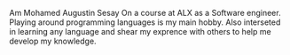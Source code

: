 Am Mohamed Augustin Sesay 
On a course at ALX as a Software engineer.
Playing around programming languages is my main hobby.
Also  interseted in learning any language and shear my exprence with others to help me develop my knowledge.
